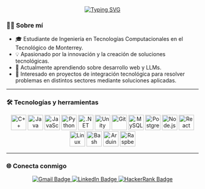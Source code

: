 
<div align="center">
  <a href="https://git.io/typing-svg">
    <img src="https://readme-typing-svg.demolab.com?font=Fira+Code&size=30&pause=1000&width=600&lines=Hola!+Soy+Sebastian+Veilleux+%F0%9F%91%8B&repeat=false" alt="Typing SVG" />
  </a>
</div>

### 👨‍💻 Sobre mí

- 🎓 Estudiante de Ingeniería en Tecnologías Computacionales en el Tecnológico de Monterrey.  
- 💡 Apasionado por la innovación y la creación de soluciones tecnológicas.  
- 🌱 Actualmente aprendiendo sobre desarrollo web y LLMs.  
- 🔭 Interesado en proyectos de integración tecnológica para resolver problemas en distintos sectores mediante soluciones aplicadas.

---

### 🛠️ Tecnologías y herramientas

<div align="center">
  <img src="https://cdn.jsdelivr.net/gh/devicons/devicon/icons/cplusplus/cplusplus-original.svg" height="40" alt="C++" />
  <img src="https://cdn.jsdelivr.net/gh/devicons/devicon/icons/java/java-original.svg" height="40" alt="Java" />
  <img src="https://cdn.jsdelivr.net/gh/devicons/devicon/icons/javascript/javascript-original.svg" height="40" alt="JavaScript" />
  <img src="https://cdn.jsdelivr.net/gh/devicons/devicon/icons/python/python-original.svg" height="40" alt="Python" />
  <img src="https://cdn.jsdelivr.net/gh/devicons/devicon/icons/dotnetcore/dotnetcore-original.svg" height="40" alt=".NET Core" />
  <img src="https://cdn.jsdelivr.net/gh/devicons/devicon/icons/unity/unity-original.svg" height="40" alt="Unity" />
  <img src="https://cdn.jsdelivr.net/gh/devicons/devicon/icons/git/git-original.svg" height="40" alt="Git" />
  <img src="https://cdn.jsdelivr.net/gh/devicons/devicon/icons/mysql/mysql-original.svg" height="40" alt="MySQL" />
  <img src="https://cdn.jsdelivr.net/gh/devicons/devicon/icons/postgresql/postgresql-original.svg" height="40" alt="PostgreSQL" />
  <img src="https://cdn.jsdelivr.net/gh/devicons/devicon/icons/nodejs/nodejs-original.svg" height="40" alt="Node.js" />
  <img src="https://cdn.jsdelivr.net/gh/devicons/devicon/icons/react/react-original.svg" height="40" alt="React" />
  <img src="https://cdn.jsdelivr.net/gh/devicons/devicon/icons/linux/linux-original.svg" height="40" alt="Linux" />
  <img src="https://cdn.jsdelivr.net/gh/devicons/devicon/icons/bash/bash-original.svg" height="40" alt="Bash" />
  <img src="https://cdn.jsdelivr.net/gh/devicons/devicon/icons/arduino/arduino-original.svg" height="40" alt="Arduino" />
  <img src="https://cdn.jsdelivr.net/gh/devicons/devicon/icons/raspberrypi/raspberrypi-original.svg" height="40" alt="Raspberry Pi" />
</div>

---

### 🌐 Conecta conmigo

<p align="center">
  <a href="mailto:sebastianaveilleux@gmail.com" target="_blank">
    <img src="https://img.shields.io/badge/Gmail-D14836?style=for-the-badge&logo=gmail&logoColor=white" alt="Gmail Badge" />
  </a>
  <a href="https://www.linkedin.com/in/sebastian-veilleux-0426ba292/" target="_blank">
    <img src="https://img.shields.io/badge/LinkedIn-0077B5?style=for-the-badge&logo=linkedin&logoColor=white" alt="LinkedIn Badge" />
  </a>
  <a href="https://www.hackerrank.com/profile/sevalexvs" target="_blank">
    <img src="https://img.shields.io/badge/HackerRank-2EC866?style=for-the-badge&logo=hackerrank&logoColor=white" alt="HackerRank Badge" />
  </a>
</p>
